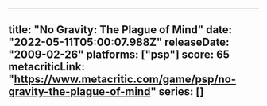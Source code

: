 
---
title: "No Gravity: The Plague of Mind"
date: "2022-05-11T05:00:07.988Z"
releaseDate: "2009-02-26"
platforms: ["psp"]
score: 65
metacriticLink: "https://www.metacritic.com/game/psp/no-gravity-the-plague-of-mind"
series: []
---
